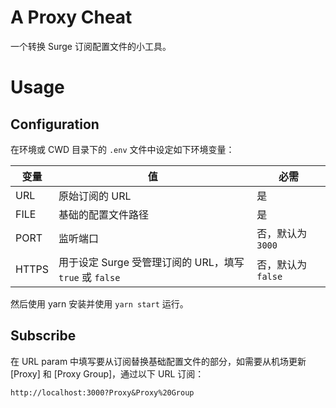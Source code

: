# A Proxy Cheat
一个转换 Surge 订阅配置文件的小工具。

# Usage
## Configuration
在环境或 CWD 目录下的 `.env` 文件中设定如下环境变量：

|变量|值|必需|
|---|---|---|
|URL|原始订阅的 URL|是|
|FILE|基础的配置文件路径|是|
|PORT|监听端口|否，默认为 `3000`|
|HTTPS|用于设定 Surge 受管理订阅的 URL，填写 `true` 或 `false`|否，默认为 `false`|

然后使用 yarn 安装并使用 `yarn start` 运行。

## Subscribe
在 URL param 中填写要从订阅替换基础配置文件的部分，如需要从机场更新 [Proxy] 和 [Proxy Group]，通过以下 URL 订阅：

```http://localhost:3000?Proxy&Proxy%20Group```
